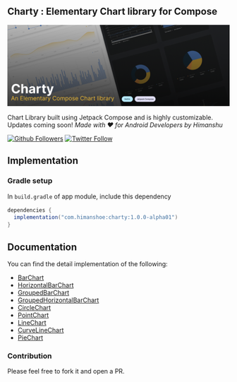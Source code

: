 ## Charty : Elementary Chart library for Compose

![Charty](img/charty-banner.png)

Chart Library built using Jetpack Compose and is highly customizable. Updates coming soon!
_Made with ❤️ for Android Developers by Himanshu_

[![Github Followers](https://img.shields.io/github/followers/hi-manshu?label=Follow&style=social)](https://github.com/hi-manshu)
[![Twitter Follow](https://img.shields.io/twitter/follow/hi_man_shoe?label=Follow&style=social)](https://twitter.com/hi_man_shoe)

## Implementation

### Gradle setup

In `build.gradle` of app module, include this dependency

```gradle
dependencies {
  implementation("com.himanshoe:charty:1.0.0-alpha01")
}
```

## Documentation
You can find the detail implementation of the following:

- [BarChart](docs/BarChart.md)
- [HorizontalBarChart](docs/HorizontalBarChart.md)
- [GroupedBarChart](docs/GroupedBarChart.md)
- [GroupedHorizontalBarChart](docs/GroupedHorizontalBarChart.md)
- [CircleChart](docs/CircleChart.md)
- [PointChart](docs/PointChart.md)
- [LineChart](docs/LineChart.md)
- [CurveLineChart](docs/CurveLineChart.md)
- [PieChart](docs/PieChart.md)


### Contribution
Please feel free to fork it and open a PR.


